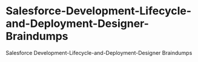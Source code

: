 # Salesforce-Development-Lifecycle-and-Deployment-Designer-Braindumps
Salesforce Development-Lifecycle-and-Deployment-Designer Braindumps
